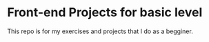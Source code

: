 # Front-end Projects for basic level
This repo is for my exercises and projects that I do as a begginer.
